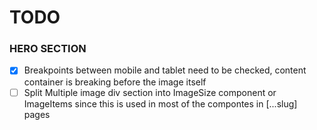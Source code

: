 # TODO

### HERO SECTION

- [x] Breakpoints between mobile and tablet need to be checked, content container is breaking before the image itself
- [ ] Split Multiple image div section into ImageSize component or ImageItems since this is used in most of the compontes in [...slug] pages
